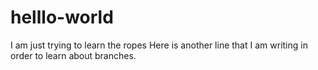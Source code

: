 # helllo-world
I am just trying to learn the ropes
Here is another line that I am writing in order to learn about branches.
